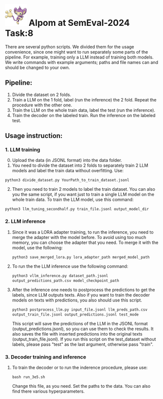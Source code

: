 # <img src='aipom.png' width='71'>  AIpom at SemEval-2024 Task:8

There are several python scripts. We divided them for the usage convenience, since one might want to run separately some parts of the pipeline. For example, training only a LLM instead of training both models. We write commands with example arguments; paths and file names can and should be changed to your own.

## Pipeline:
1. Divide the dataset on 2 folds.
2. Train a LLM on the 1 fold, label (run the inference) the 2 fold. Repeat the procedure with the other one.
3. Train the LLM on the whole train data, label the test (run the inference).
4. Train the decoder on the labeled train. Run the inference on the labeled test.

## Usage instruction:

### 1. LLM training
0. Upload the data (in JSONL format) into the data folder.
1. You need to divide the dataset into 2 folds to separately train 2 LLM models and label the train data without overfitting. Use:
  ```
  python3 divide_dataset.py YourPath_to_train_dataset.jsonl
  ```

2. Then you need to train 2 models to label the train dataset. You can also you the same script, if you want just to train a single LLM model on the whole train data. To train the LLM model, use this command:
  ```
  python3 llm_tuning_secondhalf.py train_file.jsonl output_model_dir
  ```

### 2. LLM inference

1. Since it was a LORA adapter training, to run the inference, you need to merge the adapter with the model before. To avoid using too much memory, you can choose the adapter that you need. To merge it with the model, use the following:
   ```
   python3 save_merged_lora.py lora_adapter_path merged_model_path
   ```

2. To run the the LLM inference use the following command:  
   ```
   python3 vllm_inference.py dataset_path.jsonl output_predictions_path.csv model_checkpoint_path
   ```
3. After the inference one needs to postprocess the predictions to get the labels, since LLM outputs texts. Also if you want to train the decoder models on texts with predictions, you also should use this script.

   ```
   python3 postprocess_llm.py input_file.jsonl llm_preds_path.csv output_train_file.jsonl output_predictions.jsonl test_mode
   ```
   This script will save the predictions of the LLM in the JSONL format (output_predictions.jsonl), so you can use them to check the results. It also saves the file with inserted predictions into the original texts (output_train_file.jsonl). If you run this script on the test_dataset without labels, please pass "test" as the last argument, otherwise pass "train".

### 3. Decoder training and inference

1. To train the decoder or to run the inderence procedure, please use:
   ```
   bash run_3e5.sh
   ```
   Change this file, as you need. Set the paths to the data. You can also find there various hyperparameters.
